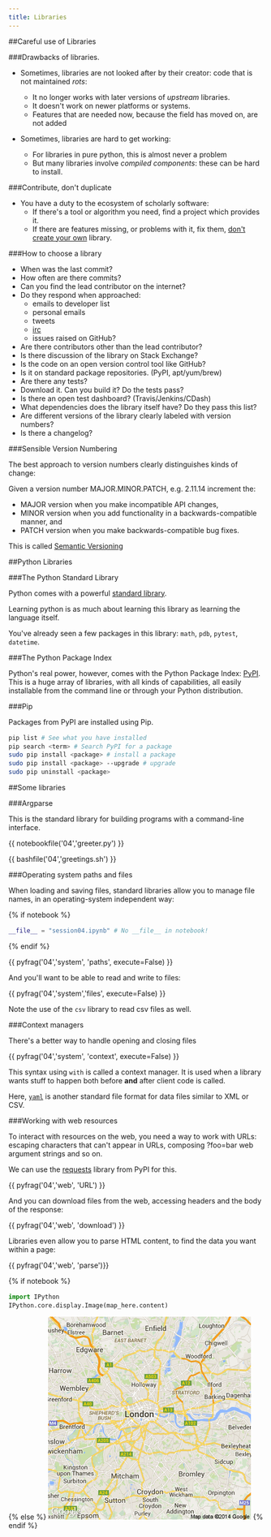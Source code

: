 ```yaml
---
title: Libraries
---
```


##Careful use of Libraries

###Drawbacks of libraries.

* Sometimes, libraries are not looked after by their creator: code that is not maintained *rots*:
    * It no longer works with later versions of *upstream* libraries.
    * It doesn't work on newer platforms or systems.
    * Features that are needed now, because the field has moved on, are not added

* Sometimes, libraries are hard to get working:
    * For libraries in pure python, this is almost never a problem
    * But many libraries involve *compiled components*: these can be hard to install.

###Contribute, don't duplicate

* You have a duty to the ecosystem of scholarly software:
    * If there's a tool or algorithm you need, find a project which provides it.
    * If there are features missing, or problems with it, fix them, [don't create your own](http://xkcd.com/927/) library.

###How to choose a library

* When was the last commit?
* How often are there commits?
* Can you find the lead contributor on the internet?
* Do they respond when approached:
    * emails to developer list
    * personal emails
    * tweets
    * [irc](https://freenode.net)
    * issues raised on GitHub?
* Are there contributors other than the lead contributor?
* Is there discussion of the library on Stack Exchange?
* Is the code on an open version control tool like GitHub?
* Is it on standard package repositories. (PyPI, apt/yum/brew)
* Are there any tests?
* Download it. Can you build it? Do the tests pass?
* Is there an open test dashboard? (Travis/Jenkins/CDash)
* What dependencies does the library itself have? Do they pass this list?
* Are different versions of the library clearly labeled with version numbers?
* Is there a changelog?

###Sensible Version Numbering

The best approach to version numbers clearly distinguishes kinds of change:

Given a version number MAJOR.MINOR.PATCH, e.g. 2.11.14 increment the:

* MAJOR version when you make incompatible API changes,
* MINOR version when you add functionality in a backwards-compatible manner, and
* PATCH version when you make backwards-compatible bug fixes.

This is called [Semantic Versioning](http://semver.org)

##Python Libraries

###The Python Standard Library

Python comes with a powerful [standard library](https://docs.python.org/2/library/).

Learning python is as much about learning this library as learning the language itself.

You've already seen a few packages in this library: `math`, `pdb`, `pytest`, `datetime`.

###The Python Package Index

Python's real power, however, comes with the Python Package Index: [PyPI](https://pypi.python.org/pypi).
This is a huge array of libraries, with all kinds of capabilities, all easily installable from the 
command line or through your Python distribution.

###Pip

Packages from PyPI are installed using Pip.

``` bash
pip list # See what you have installed
pip search <term> # Search PyPI for a package
sudo pip install <package> # install a package
sudo pip install <package> --upgrade # upgrade
sudo pip uninstall <package>
```

##Some libraries

###Argparse

This is the standard library for building programs with a command-line interface.

{{ notebookfile('04','greeter.py') }}

{{ bashfile('04','greetings.sh') }}

###Operating system paths and files

When loading and saving files, standard libraries allow you to manage file names,
in an operating-system independent way:

{% if notebook %}
``` python
__file__ = "session04.ipynb" # No __file__ in notebook!
```
{% endif %}

{{ pyfrag('04','system', 'paths', execute=False) }}

And you'll want to be able to read and write to files:

{{ pyfrag('04','system','files', execute=False) }}

Note the use of the `csv` library to read csv files as well.

###Context managers

There's a better way to handle opening and closing files

{{ pyfrag('04','system', 'context', execute=False) }}

This syntax using `with` is called a context manager.
It is used when a library wants stuff to happen both before **and** after client code is called.

Here, [`yaml`](http://www.yaml.org) is another standard file format for data files similar to XML or CSV.

###Working with web resources

To interact with resources on the web, you need a way to work with URLs: escaping characters that
can't appear in URLs, composing ?foo=bar web argument strings and so on.

We can use the [requests](http://docs.python-requests.org/en/latest/) library from PyPI for this.

{{ pyfrag('04','web', 'URL') }}

And you can download files from the web, accessing headers and the body of the response:

{{ pyfrag('04','web', 'download') }}

Libraries even allow you to parse HTML content, to find the data you want within a page:

{{ pyfrag('04','web', 'parse')}}

{% if notebook %}
``` python
import IPython
IPython.core.display.Image(map_here.content)
```
{% else %}
![Image downloaded from google using requests](session04/python/map.png)
{% endif %}
